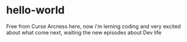 # hello-world
Free from Curse
Arcness here, now i'm lerning coding and very excited about what come next,
waiting the new episodes about Dev life
